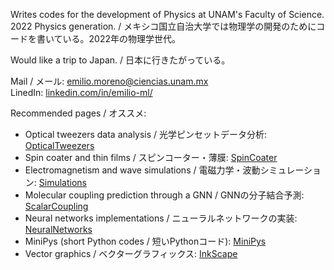 Writes codes for the development of Physics at UNAM's Faculty of Science. 2022 Physics generation. / 
メキシコ国立自治大学では物理学の開発のためにコードを書いている。2022年の物理学世代。

Would like a trip to Japan. / 
日本に行きたがっている。

Mail / メール: emilio.moreno@ciencias.unam.mx \
LinedIn: [linkedin.com/in/emilio-ml/](www.linkedin.com/in/emilio-ml/)

Recommended pages / オススメ:
- Optical tweezers data analysis / 光学ピンセットデータ分析: [OpticalTweezers](https://github.com/los-hamiltonian-method/OpticalTweezers)
- Spin coater and thin films / スピンコーター・薄膜: [SpinCoater](https://github.com/the-spinors/spincoater)
- Electromagnetism and wave simulations / 電磁力学・波動シミュレーション: [Simulations](https://github.com/emilio-moreno/Simulations)
- Molecular coupling prediction through a GNN / GNNの分子結合予測: [ScalarCoupling](https://github.com/emilio-moreno/ScalarCoupling)
- Neural networks implementations / ニューラルネットワークの実装: [NeuralNetworks](https://github.com/emilio-moreno/CNN)
- MiniPys (short Python codes / 短いPythonコード): [MiniPys](https://github.com/emilio-moreno/MiniPys)
- Vector graphics / ベクターグラフィックス: [InkScape](https://github.com/emilio-moreno/InkScape)
